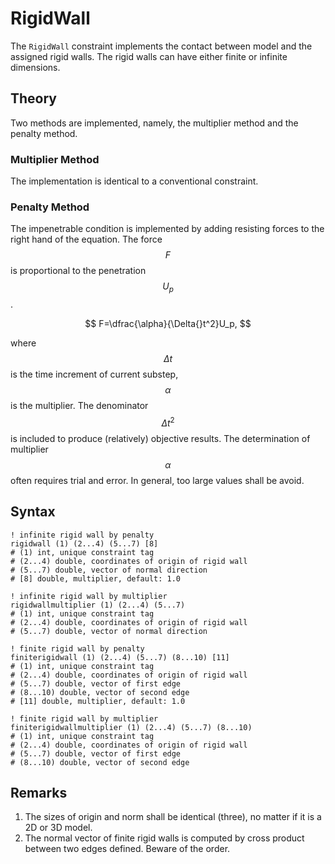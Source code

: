 # RigidWall

The `RigidWall` constraint implements the contact between model and the assigned rigid walls. The rigid walls can have either finite or infinite dimensions.

## Theory

Two methods are implemented, namely, the multiplier method and the penalty method.

### Multiplier Method

The implementation is identical to a conventional constraint.

### Penalty Method

The impenetrable condition is implemented by adding resisting forces to the right hand of the equation. The force $$F$$ is proportional to the penetration $$U_p$$.

$$
F=\dfrac{\alpha}{\Delta{}t^2}U_p,
$$

where $$\Delta{}t$$ is the time increment of current substep, $$\alpha$$ is the multiplier. The denominator $$\Delta{}t^2$$ is included to produce (relatively) objective results. The determination of multiplier $$\alpha$$ often requires trial and error. In general, too large values shall be avoid.

## Syntax

```
! infinite rigid wall by penalty
rigidwall (1) (2...4) (5...7) [8]
# (1) int, unique constraint tag
# (2...4) double, coordinates of origin of rigid wall
# (5...7) double, vector of normal direction
# [8] double, multiplier, default: 1.0

! infinite rigid wall by multiplier
rigidwallmultiplier (1) (2...4) (5...7)
# (1) int, unique constraint tag
# (2...4) double, coordinates of origin of rigid wall
# (5...7) double, vector of normal direction

! finite rigid wall by penalty
finiterigidwall (1) (2...4) (5...7) (8...10) [11]
# (1) int, unique constraint tag
# (2...4) double, coordinates of origin of rigid wall
# (5...7) double, vector of first edge
# (8...10) double, vector of second edge
# [11] double, multiplier, default: 1.0

! finite rigid wall by multiplier
finiterigidwallmultiplier (1) (2...4) (5...7) (8...10)
# (1) int, unique constraint tag
# (2...4) double, coordinates of origin of rigid wall
# (5...7) double, vector of first edge
# (8...10) double, vector of second edge
```

## Remarks

1. The sizes of origin and norm shall be identical (three), no matter if it is a 2D or 3D model.
2. The normal vector of finite rigid walls is computed by cross product between two edges defined. Beware of the order.